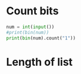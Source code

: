 # Count bits
```Python
num = int(input())
#print(bin(num))
print(bin(num).count("1"))
```

# Length of list
```language

```

